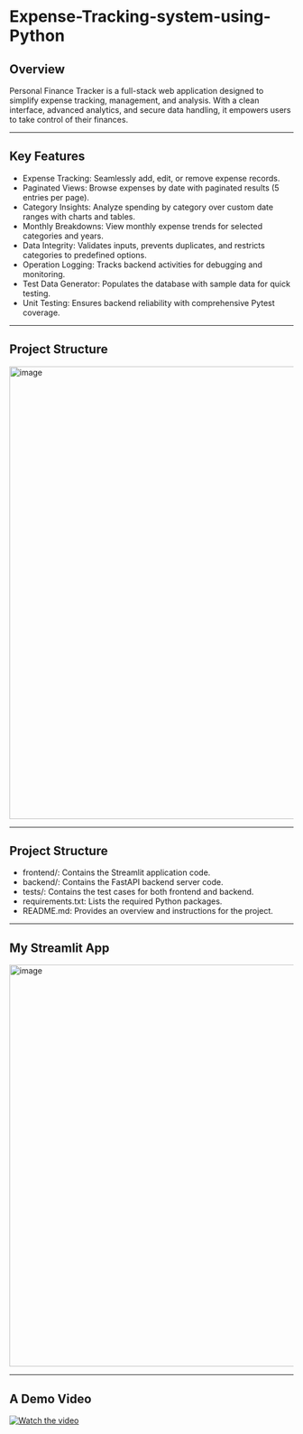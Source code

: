 # Expense-Tracking-system-using-Python
## Overview
Personal Finance Tracker is a full-stack web application designed to simplify expense tracking, management, and analysis. With a clean interface, advanced analytics, and secure data handling, it empowers users to take control of their finances.
*******************************************************************************************************************************************************************************************************************
## Key Features
* Expense Tracking: Seamlessly add, edit, or remove expense records.
* Paginated Views: Browse expenses by date with paginated results (5 entries per page).
* Category Insights: Analyze spending by category over custom date ranges with charts and tables.
* Monthly Breakdowns: View monthly expense trends for selected categories and years.
* Data Integrity: Validates inputs, prevents duplicates, and restricts categories to predefined options.
* Operation Logging: Tracks backend activities for debugging and monitoring.
* Test Data Generator: Populates the database with sample data for quick testing.
* Unit Testing: Ensures backend reliability with comprehensive Pytest coverage.
*******************************************************************************************************************************************************************************************************************
## Project Structure
<img width="1195" height="802" alt="image" src="https://github.com/user-attachments/assets/db6caadb-9913-43c9-a47c-6fb3c73ff93d" />

*******************************************************************************************************************************************************************************************************************
## Project Structure
* frontend/: Contains the Streamlit application code.
* backend/: Contains the FastAPI backend server code.
* tests/: Contains the test cases for both frontend and backend.
* requirements.txt: Lists the required Python packages.
* README.md: Provides an overview and instructions for the project.
******************************************************************************************************************************************************************************************************************
## My Streamlit App

<img width="933" height="712" alt="image" src="https://github.com/user-attachments/assets/3d1ee873-b95c-449f-a0d4-3aa1b31d46ed" />

***************************************************************************************************************************************************************************************
## A Demo Video

[![Watch the video](https://img.youtube.com/vi/71J7QsYBJ4I/0.jpg)](https://youtu.be/71J7QsYBJ4I)














